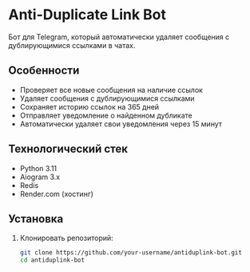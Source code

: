 # Anti-Duplicate Link Bot

Бот для Telegram, который автоматически удаляет сообщения с дублирующимися ссылками в чатах.

## Особенности
- Проверяет все новые сообщения на наличие ссылок
- Удаляет сообщения с дублирующимися ссылками
- Сохраняет историю ссылок на 365 дней
- Отправляет уведомление о найденном дубликате
- Автоматически удаляет свои уведомления через 15 минут

## Технологический стек
- Python 3.11
- Aiogram 3.x
- Redis
- Render.com (хостинг)

## Установка
1. Клонировать репозиторий:
   ```bash
   git clone https://github.com/your-username/antiduplink-bot.git
   cd antiduplink-bot